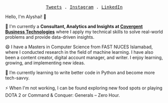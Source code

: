 <p align="center">
  <samp>
<!--     <a href="https://jaredpalmer.com">me</a> . -->
<!--     <a href="https://jaredpalmer.com/blog">blog</a> .     -->
    <a href="https://twitter.com/alyshaiiii">Tweets</a> .
    <a href="https://www.instagram.com/notalyshai/">Instagram</a> .
    <a href="https://www.linkedin.com/in/alyshai/">LinkedIn</a>
  </samp>
</p>


Hello, I'm Alyshai! 👋

🔭 I'm currently a **Consultant, Analytics and Insights at [Covergent Business Technologies](https://convergentbt.com/)** where I apply my technical skills to solve real-world problems and provide data-driven insights.

😄 I have a Masters in Computer Science from FAST NUCES Islamabad, where I conducted research in the field of machine learning. I have also been a content creator, digital account manager, and writer. I enjoy learning, growing, and implementing new ideas.

🌱 I’m currently learning to write better code in Python and become more tech-savvy.

⚡ When I'm not working, I can be found exploring new food spots or playing DOTA 2 or Command & Conquer: Generals – Zero Hour.
